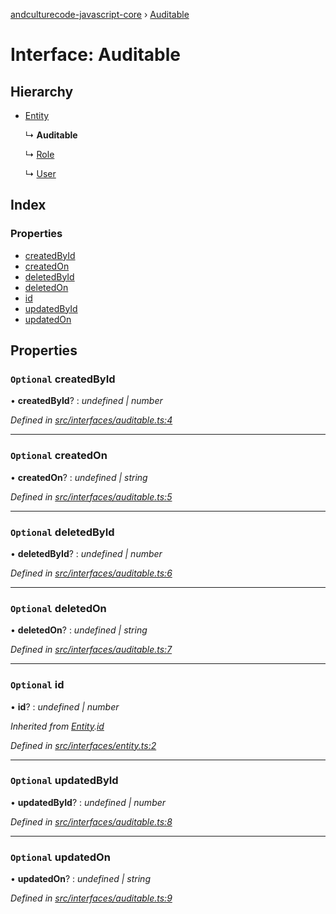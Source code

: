 [andculturecode-javascript-core](../README.md) › [Auditable](auditable.md)

# Interface: Auditable

## Hierarchy

* [Entity](entity.md)

  ↳ **Auditable**

  ↳ [Role](role.md)

  ↳ [User](user.md)

## Index

### Properties

* [createdById](auditable.md#optional-createdbyid)
* [createdOn](auditable.md#optional-createdon)
* [deletedById](auditable.md#optional-deletedbyid)
* [deletedOn](auditable.md#optional-deletedon)
* [id](auditable.md#optional-id)
* [updatedById](auditable.md#optional-updatedbyid)
* [updatedOn](auditable.md#optional-updatedon)

## Properties

### `Optional` createdById

• **createdById**? : *undefined | number*

*Defined in [src/interfaces/auditable.ts:4](https://github.com/AndcultureCode/AndcultureCode.JavaScript.Core/blob/05570a8/src/interfaces/auditable.ts#L4)*

___

### `Optional` createdOn

• **createdOn**? : *undefined | string*

*Defined in [src/interfaces/auditable.ts:5](https://github.com/AndcultureCode/AndcultureCode.JavaScript.Core/blob/05570a8/src/interfaces/auditable.ts#L5)*

___

### `Optional` deletedById

• **deletedById**? : *undefined | number*

*Defined in [src/interfaces/auditable.ts:6](https://github.com/AndcultureCode/AndcultureCode.JavaScript.Core/blob/05570a8/src/interfaces/auditable.ts#L6)*

___

### `Optional` deletedOn

• **deletedOn**? : *undefined | string*

*Defined in [src/interfaces/auditable.ts:7](https://github.com/AndcultureCode/AndcultureCode.JavaScript.Core/blob/05570a8/src/interfaces/auditable.ts#L7)*

___

### `Optional` id

• **id**? : *undefined | number*

*Inherited from [Entity](entity.md).[id](entity.md#optional-id)*

*Defined in [src/interfaces/entity.ts:2](https://github.com/AndcultureCode/AndcultureCode.JavaScript.Core/blob/05570a8/src/interfaces/entity.ts#L2)*

___

### `Optional` updatedById

• **updatedById**? : *undefined | number*

*Defined in [src/interfaces/auditable.ts:8](https://github.com/AndcultureCode/AndcultureCode.JavaScript.Core/blob/05570a8/src/interfaces/auditable.ts#L8)*

___

### `Optional` updatedOn

• **updatedOn**? : *undefined | string*

*Defined in [src/interfaces/auditable.ts:9](https://github.com/AndcultureCode/AndcultureCode.JavaScript.Core/blob/05570a8/src/interfaces/auditable.ts#L9)*
